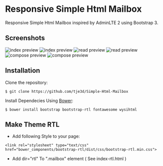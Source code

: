 # Responsive Simple Html Mailbox

Responsive Simple Html Mailbox inspired by AdminLTE 2 using Bootstrap 3.

## Screenshots
![index preview](http://i.imgur.com/Sx6RTgM.png)
![index preview](http://i.imgur.com/XpoVya4.png)
![read preview](http://i.imgur.com/O4sQHMb.png)
![read preview](http://i.imgur.com/FHqis0N.png)
![compose preview](http://i.imgur.com/1kt1t4h.png)
![compose preview](http://i.imgur.com/lgWdGlo.png)

## Installation

Clone the repository:
```
$ git clone https://github.com/tje3d/Simple-Html-Mailbox
```

Install Dependecies Using [Bower](https://bower.io):

```
$ bower install bootstrap bootstrap-rtl fontawesome wysihtml
```

## Make Theme RTL

- Add following Style to your page:
```
<link rel="stylesheet" type="text/css" href="bower_components/bootstrap-rtl/dist/css/bootstrap-rtl.min.css">
```
- Add dir="rtl" To ".mailbox" element ( See index-rtl.html )